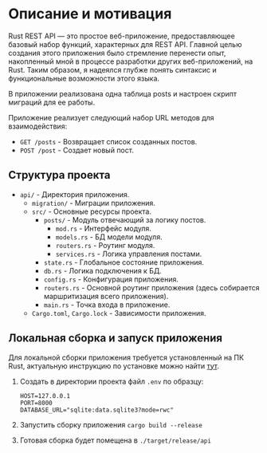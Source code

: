 # Описание и мотивация

Rust REST API — это простое веб-приложение, предоставляющее базовый набор функций, характерных для REST API. Главной целью создания этого приложения было стремление перенести опыт, накопленный мной в процессе разработки других веб-приложений, на Rust. Таким образом, я надеялся глубже понять синтаксис и функциональные возможности этого языка.

В приложении реализована одна таблица posts и настроен скрипт миграций для ее работы.

Приложение реализует следующий набор URL методов для взаимодействия:

- `GET /posts` - Возвращает список созданных постов.
- `POST /post` - Создает новый пост.

## Структура проекта

- `api/` - Директория приложения.
  - `migration/` - Миграции приложения.
  - `src/` - Основные ресурсы проекта.
    - `posts/` - Модуль отвечающий за логику постов.
      - `mod.rs` - Интерфейс модуля.
      - `models.rs` - БД модели модуля.
      - `routers.rs` - Роутинг модуля.
      - `services.rs` - Логика управления постами.
    - `state.rs` - Глобальное состояние приложения.
    - `db.rs` - Логика подключения к БД.
    - `config.rs` - Конфигурация приложения.
    - `routers.rs` - Основной роутинг приложения (здесь собирается маршритизация всего приложения).
    - `main.rs` - Точка входа в приложение.
  - `Cargo.toml`, `Cargo.lock` - Зависимости приложения.

## Локальная сборка и запуск приложения

Для локальной сборки приложения требуется установленный на ПК Rust, актуальную инструкцию по установке можно найти [тут](https://www.rust-lang.org/tools/install).

1. Создать в директории проекта файл `.env` по образцу:

    ```env
    HOST=127.0.0.1
    PORT=8000
    DATABASE_URL="sqlite:data.sqlite3?mode=rwc"
    ```

2. Запустить сборку приложения `cargo build --release`
3. Готовая сборка будет помещена в `./target/release/api`
